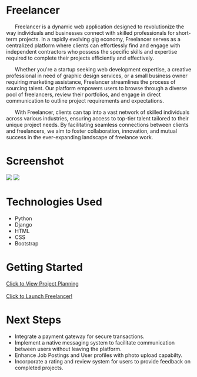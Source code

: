 # Freelancer

&nbsp;&nbsp;&nbsp;&nbsp;&nbsp;&nbsp;Freelancer is a dynamic web application designed to revolutionize the way individuals and businesses connect with skilled professionals for short-term projects. In a rapidly evolving gig economy, Freelancer serves as a centralized platform where clients can effortlessly find and engage with independent contractors who possess the specific skills and expertise required to complete their projects efficiently and effectively.

&nbsp;&nbsp;&nbsp;&nbsp;&nbsp;&nbsp;Whether you're a startup seeking web development expertise, a creative professional in need of graphic design services, or a small business owner requiring marketing assistance, Freelancer streamlines the process of sourcing talent. Our platform empowers users to browse through a diverse pool of freelancers, review their portfolios, and engage in direct communication to outline project requirements and expectations.

&nbsp;&nbsp;&nbsp;&nbsp;&nbsp;&nbsp;With Freelancer, clients can tap into a vast network of skilled individuals across various industries, ensuring access to top-tier talent tailored to their unique project needs. By facilitating seamless connections between clients and freelancers, we aim to foster collaboration, innovation, and mutual success in the ever-expanding landscape of freelance work.

# Screenshot

<img src="url to your image on imgur">
<img src="url to your image on imgur">

# Technologies Used

-   Python
-   Django
-   HTML
-   CSS
-   Bootstrap

# Getting Started

[Click to View Project Planning](https://trello.com/b/i8ryYQUm/projrct-3)
<br>
<br>
[Click to Launch Freelancer!](https://freelancer-1-af9ba9d1a80b.herokuapp.com/)

# Next Steps

-   Integrate a payment gateway for secure transactions.
-   Implement a native messaging system to facilitate communication between users without leaving the platform.
-   Enhance Job Postings and User profiles with photo upload capabilty.
-   Incorporate a rating and review system for users to provide feedback on completed projects.
